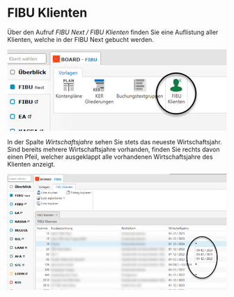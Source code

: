# FIBU Klienten

Über den Aufruf *FIBU Next / FIBU Klienten* finden Sie eine Auflistung aller Klienten, welche in der FIBU Next gebucht werden.



![Image](<img/NeuesElement12.png>)


In der Spalte *Wirtschaftsjahre* sehen Sie stets das neueste Wirtschaftsjahr. Sind bereits mehrere Wirtschaftsjahre vorhanden, finden Sie rechts davon einen Pfeil, welcher ausgeklappt alle vorhandenen Wirtschaftsjahre des Klienten anzeigt.



![Image](<img/NeuesElement11.png>)

